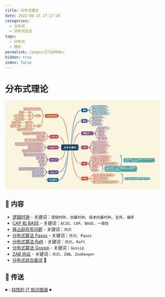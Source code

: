 ```yaml
---
title: 分布式理论
date: 2022-06-23 17:17:18
categories:
  - 分布式
  - 分布式综合
tags:
  - 分布式
  - 理论
permalink: /pages/2716904b/
hidden: true
index: false
---
```


# 分布式理论

![](https://raw.githubusercontent.com/dunwu/images/master/snap/202405170821320.png)

## 📖 内容

- [逻辑时钟](逻辑时钟.md) - 关键词：`逻辑时钟`、`向量时钟`、`版本向量时钟`、`全序`、`偏序`
- [CAP 和 BASE](CAP&BASE.md) - 关键词：`ACID`、`CAP`、`BASE`、`一致性`
- [拜占庭将军问题](拜占庭将军问题.md) - 关键词：`共识`
- [分布式算法 Paxos](Paxos.md) - 关键词：`共识`、`Paxos`
- [分布式算法 Raft](Raft.md) - 关键词：`共识`、`Raft`
- [分布式算法 Gossip](Gossip.md) - 关键词：`Gossip`
- [ZAB 协议](Zab.md) - 关键词：`共识`、`ZAB`、`ZooKeeper`
- [分布式综合面试](分布式综合面试.md) 💯

## 🚪 传送

◾ 💧 [钝悟的 IT 知识图谱](https://dunwu.github.io/waterdrop/) ◾
